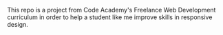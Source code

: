 This repo is a project from Code Academy's Freelance Web Development curriculum in order to help a student like me improve skills in responsive design.
